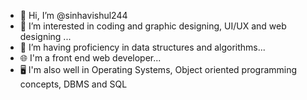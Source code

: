 - 👋 Hi, I’m @sinhavishul244
- 👀 I’m interested in coding and graphic designing, UI/UX and web designing ...
- 🌱 I’m having proficiency in data structures and algorithms...
- 🌐 I'm a front end web developer...
- 🖥️ I'm also well in Operating Systems, Object oriented programming concepts, DBMS and SQL


<!---
sinhavishul244/sinhavishul244 is a ✨ special ✨ repository because its `README.md` (this file) appears on your GitHub profile.
You can click the Preview link to take a look at your changes.
--->
